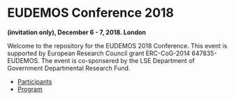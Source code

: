 # EUDEMOS Conference 2018

__(invitation only), December 6 - 7, 2018. London__

Welcome to the repository for the EUDEMOS 2018 Conference. This event is supported by European Research Council grant ERC-CoG-2014 647835-EUDEMOS. The event is co-sponsered by the LSE Department of Government Departmental Research Fund.

* [Participants](https://eudemos.github.io/conf17/#participants)
* [Program](https://eudemos.github.io/conf17/#program)
